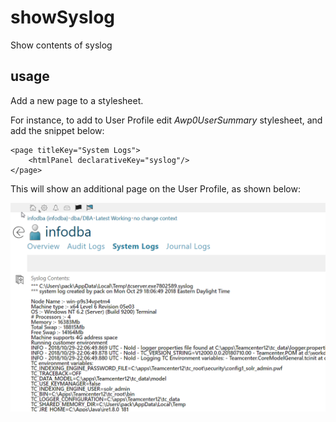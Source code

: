 # showSyslog
Show contents of syslog

## usage
Add a new page to a stylesheet.  

For instance, to add to User Profile edit *Awp0UserSummary* stylesheet, and add the snippet below:

    <page titleKey="System Logs">
        <htmlPanel declarativeKey="syslog"/>
    </page>

This will show an additional page on the User Profile, as shown below:

![screenshot](syslog.png)
